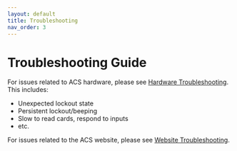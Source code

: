 ```yaml
---
layout: default
title: Troubleshooting
nav_order: 3
---
```


# Troubleshooting Guide

For issues related to ACS hardware, please see [Hardware Troubleshooting](https://rit-construct-makerspace.github.io/access-control-documentation/Hardware/Hardware%20Troubleshooting.html). This includes:
* Unexpected lockout state
* Persistent lockout/beeping
* Slow to read cards, respond to inputs
* etc.

For issues related to the ACS website, please see [Website Troubleshooting](https://rit-construct-makerspace.github.io/access-control-documentation/Website/Website%20Troubleshooting.html).
